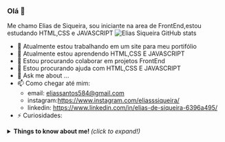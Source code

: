 ### Olá 👋

Me chamo Elias de Siqueira, sou iniciante na area de FrontEnd,estou estudando HTML,CSS e JAVASCRIPT
![Elias Siqueira GitHub stats](https://github-readme-stats.vercel.app/api?username=eliasssiqueira&show_icons=true&theme=radical)

- 🔭 Atualmente estou trabalhando em um site para meu portifólio 
- 🌱 Atualmente estou aprendendo HTML,CSS E JAVASCRIPT
- 👯 Estou procurando colaborar em projetos FrontEnd
- 🤔 Estou procurando ajuda com HTML,CSS E JAVASCRIPT
- 💬 Ask me about ...
- 📫 Como chegar até mim: 
    - email: eliassantos584@gmail.com
    - instagram:https://www.instagram.com/eliasssiqueira/
    - linkedin: https://www.linkedin.com/in/elias-de-siqueira-6396a495/
- ⚡ Curiosidades: 


<details>
  <summary> <b> Things to know about me! </b> <i>(click to expand!)</i> </summary>
  eu sou elias de siqueira
  <br>
  </details>

